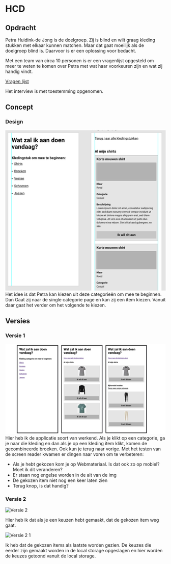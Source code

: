 # HCD
## Opdracht
Petra Huidink-de Jong is de doelgroep. Zij is blind en wilt graag kleding stukken met elkaar kunnen matchen. Maar dat gaat moeilijk als de doelgroep blind is. Daarvoor is er een oplossing voor bedacht.

Met een team van circa 10 personen is er een vragenlijst opgesteld om meer te weten te komen over Petra met wat haar voorkeuren zijn en wat zij handig vindt. 

[Vragen lijst](https://docs.google.com/document/d/19J_38NkLhnx6Z5d7lens3TmKvPoLd499wUBorTF2mHA/edit?pli=1)

Het interview is met toestemming opgenomen. 

## Concept
### Design
![Design 1](https://github.com/xiaonanpols21/hcd/blob/main/public/img/readme/design-1.png)
Het idee is dat Petra kan kiezen uit deze categorieën om mee te beginnen. Dan Gaat zij naar de single categorie page en kan zij een item kiezen. Vanuit daar gaat het verder om het volgende te kiezen. 

## Versies
### Versie 1
![Versie 1](https://github.com/xiaonanpols21/hcd/blob/main-2/public/img/readme/v-1.jpg)
Hier heb ik de applicatie soort van werkend. Als je klikt op een categorie, ga je naar die kleding en dan als je op een kleding item klikt, komen de gecombineerde broeken. Ook kun je terug naar vorige. Met het testen van de screen reader kwamen er dingen naar voren om te verbeteren:

- Als je hebt gekozen kom je op Webmateriaal. Is dat ook zo op mobiel? Moet ik dit veranderen?
- Er staan nog engelse worden in de alt van de img
- De gekozen item niet nog een keer laten zien
- Terug knop, is dat handig?

### Versie 2
![Versie 2](https://github.com/xiaonanpols21/hcd/blob/main-2/public/img/readme/v-2.jpg)

Hier heb ik dat als je een keuzen hebt gemaakt, dat de gekozen item weg gaat. 

![Versie 2 1](https://github.com/xiaonanpols21/hcd/blob/main-2/public/img/readme/v-2-1.jpg)

Ik heb dat de gekozen items als laatste worden gezien. De keuzes die eerder zijn gemaakt worden in de local storage opgeslagen en hier worden de keuzes getoond vanuit de local storage. 